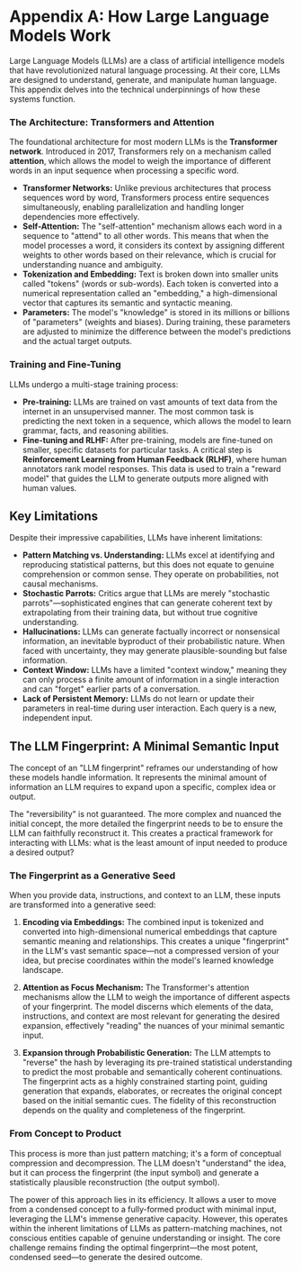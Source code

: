 # Appendix A: How Large Language Models Work

Large Language Models (LLMs) are a class of artificial intelligence models that have revolutionized natural language processing. At their core, LLMs are designed to understand, generate, and manipulate human language. This appendix delves into the technical underpinnings of how these systems function.

### The Architecture: Transformers and Attention

The foundational architecture for most modern LLMs is the **Transformer network**. Introduced in 2017, Transformers rely on a mechanism called **attention**, which allows the model to weigh the importance of different words in an input sequence when processing a specific word.

*   **Transformer Networks:** Unlike previous architectures that process sequences word by word, Transformers process entire sequences simultaneously, enabling parallelization and handling longer dependencies more effectively.
*   **Self-Attention:** The "self-attention" mechanism allows each word in a sequence to "attend" to all other words. This means that when the model processes a word, it considers its context by assigning different weights to other words based on their relevance, which is crucial for understanding nuance and ambiguity.
*   **Tokenization and Embedding:** Text is broken down into smaller units called "tokens" (words or sub-words). Each token is converted into a numerical representation called an "embedding," a high-dimensional vector that captures its semantic and syntactic meaning.
*   **Parameters:** The model's "knowledge" is stored in its millions or billions of "parameters" (weights and biases). During training, these parameters are adjusted to minimize the difference between the model's predictions and the actual target outputs.

### Training and Fine-Tuning

LLMs undergo a multi-stage training process:

*   **Pre-training:** LLMs are trained on vast amounts of text data from the internet in an unsupervised manner. The most common task is predicting the next token in a sequence, which allows the model to learn grammar, facts, and reasoning abilities.
*   **Fine-tuning and RLHF:** After pre-training, models are fine-tuned on smaller, specific datasets for particular tasks. A critical step is **Reinforcement Learning from Human Feedback (RLHF)**, where human annotators rank model responses. This data is used to train a "reward model" that guides the LLM to generate outputs more aligned with human values.

## Key Limitations

Despite their impressive capabilities, LLMs have inherent limitations:

*   **Pattern Matching vs. Understanding:** LLMs excel at identifying and reproducing statistical patterns, but this does not equate to genuine comprehension or common sense. They operate on probabilities, not causal mechanisms.
*   **Stochastic Parrots:** Critics argue that LLMs are merely "stochastic parrots"—sophisticated engines that can generate coherent text by extrapolating from their training data, but without true cognitive understanding.
*   **Hallucinations:** LLMs can generate factually incorrect or nonsensical information, an inevitable byproduct of their probabilistic nature. When faced with uncertainty, they may generate plausible-sounding but false information.
*   **Context Window:** LLMs have a limited "context window," meaning they can only process a finite amount of information in a single interaction and can "forget" earlier parts of a conversation.
*   **Lack of Persistent Memory:** LLMs do not learn or update their parameters in real-time during user interaction. Each query is a new, independent input.

## The LLM Fingerprint: A Minimal Semantic Input

The concept of an "LLM fingerprint" reframes our understanding of how these models handle information. It represents the minimal amount of information an LLM requires to expand upon a specific, complex idea or output.

The "reversibility" is not guaranteed. The more complex and nuanced the initial concept, the more detailed the fingerprint needs to be to ensure the LLM can faithfully reconstruct it. This creates a practical framework for interacting with LLMs: what is the least amount of input needed to produce a desired output?

### The Fingerprint as a Generative Seed

When you provide data, instructions, and context to an LLM, these inputs are transformed into a generative seed:

1. **Encoding via Embeddings:** The combined input is tokenized and converted into high-dimensional numerical embeddings that capture semantic meaning and relationships. This creates a unique "fingerprint" in the LLM's vast semantic space—not a compressed version of your idea, but precise coordinates within the model's learned knowledge landscape.

2. **Attention as Focus Mechanism:** The Transformer's attention mechanisms allow the LLM to weigh the importance of different aspects of your fingerprint. The model discerns which elements of the data, instructions, and context are most relevant for generating the desired expansion, effectively "reading" the nuances of your minimal semantic input.

3. **Expansion through Probabilistic Generation:** The LLM attempts to "reverse" the hash by leveraging its pre-trained statistical understanding to predict the most probable and semantically coherent continuations. The fingerprint acts as a highly constrained starting point, guiding generation that expands, elaborates, or recreates the original concept based on the initial semantic cues. The fidelity of this reconstruction depends on the quality and completeness of the fingerprint.

### From Concept to Product

This process is more than just pattern matching; it's a form of conceptual compression and decompression. The LLM doesn't "understand" the idea, but it can process the fingerprint (the input symbol) and generate a statistically plausible reconstruction (the output symbol).

The power of this approach lies in its efficiency. It allows a user to move from a condensed concept to a fully-formed product with minimal input, leveraging the LLM's immense generative capacity. However, this operates within the inherent limitations of LLMs as pattern-matching machines, not conscious entities capable of genuine understanding or insight. The core challenge remains finding the optimal fingerprint—the most potent, condensed seed—to generate the desired outcome.
